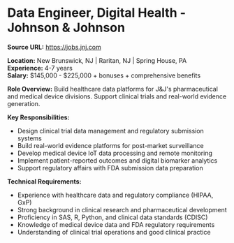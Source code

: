 # Data Engineer, Digital Health - Johnson & Johnson

**Source URL:** https://jobs.jnj.com

**Location:** New Brunswick, NJ | Raritan, NJ | Spring House, PA  
**Experience:** 4-7 years  
**Salary:** $145,000 - $225,000 + bonuses + comprehensive benefits

**Role Overview:**
Build healthcare data platforms for J&J's pharmaceutical and medical device divisions. Support clinical trials and real-world evidence generation.

**Key Responsibilities:**
- Design clinical trial data management and regulatory submission systems
- Build real-world evidence platforms for post-market surveillance
- Develop medical device IoT data processing and remote monitoring
- Implement patient-reported outcomes and digital biomarker analytics
- Support regulatory affairs with FDA submission data preparation

**Technical Requirements:**
- Experience with healthcare data and regulatory compliance (HIPAA, GxP)
- Strong background in clinical research and pharmaceutical development
- Proficiency in SAS, R, Python, and clinical data standards (CDISC)
- Knowledge of medical device data and FDA regulatory requirements
- Understanding of clinical trial operations and good clinical practice